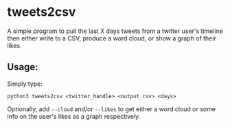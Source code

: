 tweets2csv
======


A simple program to pull the last X days tweets from a twitter user's
timeline then either write to a CSV, produce a word cloud, or show a graph of
their likes.

Usage:
------
Simply type:
    
    python3 tweets2csv <twitter_handle> <output_csv> <days>

Optionally, add `--cloud` and/or `--likes` to get either a word cloud or some 
info on the user's likes as a graph respectively.
